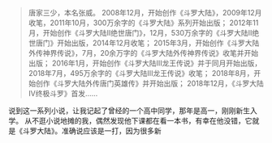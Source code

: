 > 唐家三少，本名张威。
> 2008年12月，开始创作《斗罗大陆》，2009年12月收笔，2011年10月，300万余字的《斗罗大陆》系列开始出版；
> 2012年11月，开始创作《斗罗大陆II绝世唐门》，12月，530万余字的《斗罗大陆II绝世唐门》开始出版，2014年12月收笔；
> 2015年3月，开始创作《斗罗大陆外传神界传说》，7月，20余万字的《斗罗大陆外传神界传说》收笔并开始出版；
> 2016年1月，开始创作《斗罗大陆Ⅲ龙王传说》并于同月开始出版，2018年7月，495万余字的《斗罗大陆Ⅲ龙王传说》收笔；
> 2018年8月，开始创作《斗罗大陆外传唐门英雄传》并开始出版；
> 2018年12月，《斗罗大陆Ⅳ终极斗罗》首发......

说到这一系列小说，让我记起了曾经的一个高中同学，那年是高一，刚刚新生入学。
从不逛小说地摊的我，偶然发现他下课都在看一本书，有幸在他没错，它就是《斗罗大陆》。准确说应该是一打，因为很多新